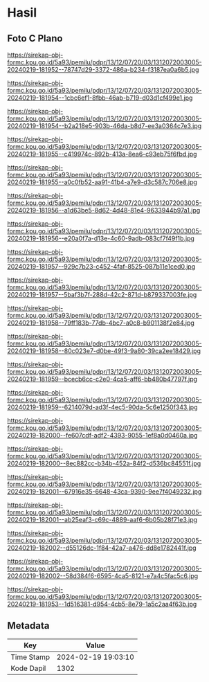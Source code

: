 # Hasil

## Foto C Plano

https://sirekap-obj-formc.kpu.go.id/5a93/pemilu/pdpr/13/12/07/20/03/1312072003005-20240219-181952--78747d29-3372-486a-b234-f3187ea0a6b5.jpg

https://sirekap-obj-formc.kpu.go.id/5a93/pemilu/pdpr/13/12/07/20/03/1312072003005-20240219-181954--1cbc6ef1-8fbb-46ab-b719-d03d1cf499e1.jpg

https://sirekap-obj-formc.kpu.go.id/5a93/pemilu/pdpr/13/12/07/20/03/1312072003005-20240219-181954--b2a218e5-903b-46da-b8d7-ee3a0364c7e3.jpg

https://sirekap-obj-formc.kpu.go.id/5a93/pemilu/pdpr/13/12/07/20/03/1312072003005-20240219-181955--c419974c-892b-413a-8ea6-c93eb75f6fbd.jpg

https://sirekap-obj-formc.kpu.go.id/5a93/pemilu/pdpr/13/12/07/20/03/1312072003005-20240219-181955--a0c0fb52-aa91-41b4-a7e9-d3c587c706e8.jpg

https://sirekap-obj-formc.kpu.go.id/5a93/pemilu/pdpr/13/12/07/20/03/1312072003005-20240219-181956--a1d63be5-8d62-4d48-81e4-9633944b97a1.jpg

https://sirekap-obj-formc.kpu.go.id/5a93/pemilu/pdpr/13/12/07/20/03/1312072003005-20240219-181956--e20a0f7a-d13e-4c60-9adb-083cf7f49f1b.jpg

https://sirekap-obj-formc.kpu.go.id/5a93/pemilu/pdpr/13/12/07/20/03/1312072003005-20240219-181957--929c7b23-c452-4faf-8525-087b11e1ced0.jpg

https://sirekap-obj-formc.kpu.go.id/5a93/pemilu/pdpr/13/12/07/20/03/1312072003005-20240219-181957--5baf3b7f-288d-42c2-871d-b879337003fe.jpg

https://sirekap-obj-formc.kpu.go.id/5a93/pemilu/pdpr/13/12/07/20/03/1312072003005-20240219-181958--79ff183b-77db-4bc7-a0c8-b901138f2e84.jpg

https://sirekap-obj-formc.kpu.go.id/5a93/pemilu/pdpr/13/12/07/20/03/1312072003005-20240219-181958--80c023e7-d0be-49f3-9a80-39ca2ee18429.jpg

https://sirekap-obj-formc.kpu.go.id/5a93/pemilu/pdpr/13/12/07/20/03/1312072003005-20240219-181959--bcecb6cc-c2e0-4ca5-aff6-bb480b47797f.jpg

https://sirekap-obj-formc.kpu.go.id/5a93/pemilu/pdpr/13/12/07/20/03/1312072003005-20240219-181959--6214079d-ad3f-4ec5-90da-5c6e1250f343.jpg

https://sirekap-obj-formc.kpu.go.id/5a93/pemilu/pdpr/13/12/07/20/03/1312072003005-20240219-182000--fe607cdf-adf2-4393-9055-1ef8a0d0460a.jpg

https://sirekap-obj-formc.kpu.go.id/5a93/pemilu/pdpr/13/12/07/20/03/1312072003005-20240219-182000--8ec882cc-b34b-452a-84f2-d536bc84551f.jpg

https://sirekap-obj-formc.kpu.go.id/5a93/pemilu/pdpr/13/12/07/20/03/1312072003005-20240219-182001--67916e35-6648-43ca-9390-9ee7f4049232.jpg

https://sirekap-obj-formc.kpu.go.id/5a93/pemilu/pdpr/13/12/07/20/03/1312072003005-20240219-182001--ab25eaf3-c69c-4889-aaf6-6b05b28f71e3.jpg

https://sirekap-obj-formc.kpu.go.id/5a93/pemilu/pdpr/13/12/07/20/03/1312072003005-20240219-182002--d55126dc-1f84-42a7-a476-dd8e1782441f.jpg

https://sirekap-obj-formc.kpu.go.id/5a93/pemilu/pdpr/13/12/07/20/03/1312072003005-20240219-182002--58d384f6-6595-4ca5-8121-e7a4c5fac5c6.jpg

https://sirekap-obj-formc.kpu.go.id/5a93/pemilu/pdpr/13/12/07/20/03/1312072003005-20240219-181953--1d516381-d954-4cb5-8e79-1a5c2aa4f63b.jpg


## Metadata

| Key        | Value               |
| ---------- | ------------------- |
| Time Stamp | 2024-02-19 19:03:10 |
| Kode Dapil | 1302                |



